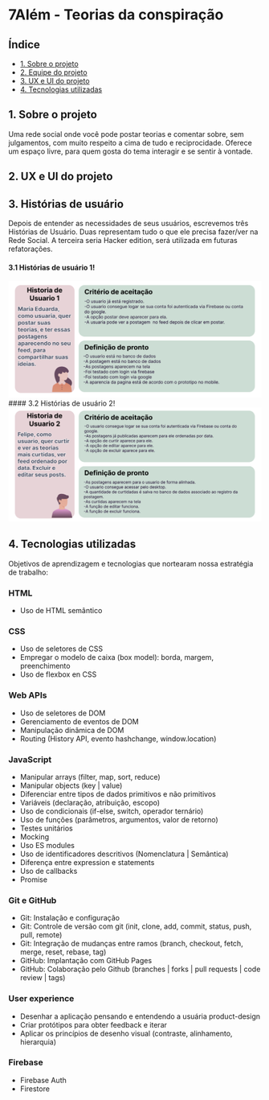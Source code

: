 # 7Além - Teorias da conspiração

## Índice

* [1. Sobre o projeto](#1-Sobre-o-projeto)
* [2. Equipe do projeto](#2-Equipe-do-projeto)
* [3. UX e UI do projeto](#4-UX-e-UI-do-projeto)
* [4. Tecnologias utilizadas](#5-Tecnologias-utilizadas)

## 1. Sobre o projeto
Uma rede social onde você pode postar teorias e comentar sobre, sem julgamentos, com muito respeito a cima de tudo e reciprocidade. Oferece um espaço livre, para quem gosta do tema interagir e se sentir à vontade.

## 2. UX e UI do projeto

## 3. Histórias de usuário
Depois de entender as necessidades de seus usuários, escrevemos três Histórias de Usuário. Duas representam tudo o que ele precisa fazer/ver na Rede Social. A terceira seria Hacker edition, será utilizada em futuras refatorações.

#### 3.1 Histórias de usuário 1!
<img src="/src/img/hu1.png">
#### 3.2 Histórias de usuário 2!
<img src="/src/img/hu2.png">

## 4. Tecnologias utilizadas
Objetivos de aprendizagem e tecnologias que nortearam nossa estratégia de trabalho:

### HTML
* Uso de HTML semântico
### CSS
* Uso de seletores de CSS
* Empregar o modelo de caixa (box model): borda, margem, preenchimento
* Uso de flexbox en CSS
### Web APIs
* Uso de seletores de DOM
* Gerenciamento de eventos de DOM
* Manipulação dinâmica de DOM
* Routing (History API, evento hashchange, window.location)
### JavaScript
* Manipular arrays (filter, map, sort, reduce)
* Manipular objects (key | value)
* Diferenciar entre tipos de dados primitivos e não primitivos
* Variáveis (declaração, atribuição, escopo)
* Uso de condicionais (if-else, switch, operador ternário)
* Uso de funções (parâmetros, argumentos, valor de retorno)
* Testes unitários
* Mocking
* Uso ES modules
* Uso de identificadores descritivos (Nomenclatura | Semântica)
* Diferença entre expression e statements
* Uso de callbacks
* Promise
### Git e GitHub
* Git: Instalação e configuração
* Git: Controle de versão com git (init, clone, add, commit, status, push, pull, remote)
* Git: Integração de mudanças entre ramos (branch, checkout, fetch, merge, reset, rebase, tag)
* GitHub: Implantação com GitHub Pages
* GitHub: Colaboração pelo Github (branches | forks | pull requests | code review | tags)

### User experience
* Desenhar a aplicação pensando e entendendo a usuária
product-design
* Criar protótipos para obter feedback e iterar
* Aplicar os princípios de desenho visual (contraste, alinhamento, hierarquia)

### Firebase
* Firebase Auth
* Firestore


